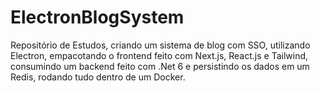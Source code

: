 # ElectronBlogSystem
Repositório de Estudos, criando um sistema de blog com SSO, utilizando Electron, empacotando o frontend feito com Next.js, React.js e Tailwind, consumindo um backend feito com .Net 6 e persistindo os dados em um Redis, rodando tudo dentro de um Docker.
